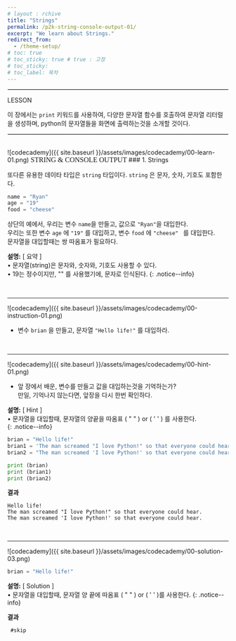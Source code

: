 ```yaml
---
# layout : rchive
title: "Strings"
permalink: /p2k-string-console-output-01/
excerpt: "We learn about Strings."
redirect_from:
  - /theme-setup/
# toc: true
# toc_sticky: true # true : 고정
# toc_sticky: 
# toc_label: 목차
---
```

    
    
<hr style="border: solid 1px #dddddd ;">    

LESSON    

이 장에서는 `print` 키워드를 사용하여, 다양한 문자열 함수를 호출하여 문자열 리터럴을 생성하며, python의 문자열들을 화면에 출력하는것을 소개할 것이다.    

<hr style="border: solid 1px #dddddd ;">    
<br>
![codecademy]({{ site.baseurl }}/assets/images/codecademy/00-learn-01.png)    
<font size="3"  face="돋움">STRING & CONSOLE OUTPUT</font> 
### 1. Strings     

또다른 유용한 데이타 타입은 `string` 타입이다. `string` 은 문자, 숫자, 기호도 포함한다.    

```python
name = "Ryan"
age = "19"
food = "cheese"
```   

상단의 예에서, 우리는 변수 `name`을 만들고, 값으로 `"Ryan"`을 대입한다.    
우리는 또한 변수 `age` 에 `"19"` 를 대입하고, 변수 `food` 에 `"cheese" ` 를 대입한다.    
문자열을 대입할때는 쌍 따옴표가 필요하다.    


**설명:** [ 요약 ]      
• 문자열(string)은 문자와, 숫자와, 기호도 사용할 수 있다.     
• 19는 정수이지만, "" 를 사용했기에, 문자로 인식된다.
{: .notice--info}


<p style="page-break-before: always;"></p>     
<br>
<hr/>


![codecademy]({{ site.baseurl }}/assets/images/codecademy/00-instruction-01.png)    

* 변수 `brian` 을 만들고, 문자열 `"Hello life!"` 를 대입하라.    

<br>
<hr/>


![codecademy]({{ site.baseurl }}/assets/images/codecademy/00-hint-01.png)    
* 앞 장에서 배운, 변수를 만들고 값을 대입하는것을 기억하는가?    
  만일, 기억나지 않는다면, 앞장을 다시 한번 확인하다.    


**설명:** [ Hint ]     
• 문자열을 대입할때, 문자열의 양끝을 따옴표 ( " " ) or ( ' ' ) 를 사용한다.     
{: .notice--info}

```python
brian = "Hello life!"
brian1 = 'The man screamed "I love Python!" so that everyone could hear.'
brian2 = "The man screamed 'I love Python!' so that everyone could hear."

print (brian)
print (brian1)
print (brian2)
```

**결과**
```
Hello life!
The man screamed "I love Python!" so that everyone could hear.
The man screamed 'I love Python!' so that everyone could hear.
```


<p style="page-break-before: always;"></p>     
<br>
<hr/>


![codecademy]({{ site.baseurl }}/assets/images/codecademy/00-solution-03.png)    


```python
brian = "Hello life!"
```

**설명:** [ Solution ]    
• 문자열을 대입할때, 문자열 양 끝에 따옴표 ( " " ) or ( ' ' )를 사용한다. 
{: .notice--info}

**결과**
```
 #skip
```
